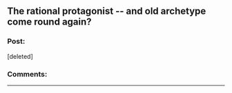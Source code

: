 ## The rational protagonist -- and old archetype come round again?

### Post:

[deleted]

### Comments:

---

